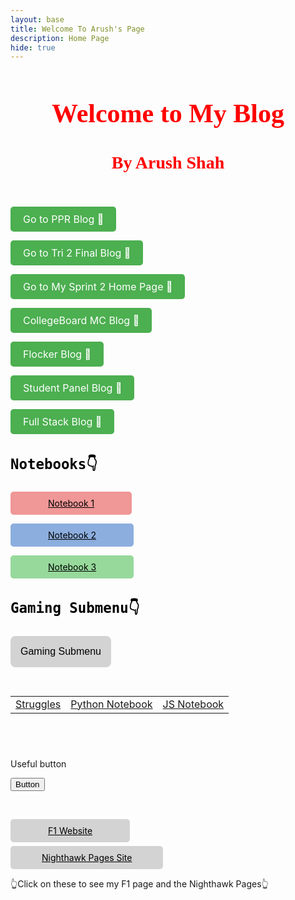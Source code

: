 ```yaml
---
layout: base
title: Welcome To Arush's Page
description: Home Page
hide: true
---
```




<center>
<h1 style="color:red; font-family:'Times New Roman', monospace; font-weight:bold; font-size: 3em;">Welcome to My Blog</h1>
</center>

<center>
<h3 style="color:red; font-family:'Times New Roman', monospace; font-weight:semi bold; font-size: 2em;">By Arush Shah</h3>

</center>

<div style="padding-top: 12px;">
<!-- for more space above button-->
</div>

<a href="PPR.html" style="display: inline-block; padding: 10px 20px; font-size: 16px; color: white; background-color: #4CAF50; text-align: center; text-decoration: none; border-radius: 5px;">Go to PPR Blog 🚀</a>

<a href="tri2final.html" style="display: inline-block; padding: 10px 20px; font-size: 16px; color: white; background-color: #4CAF50; text-align: center; text-decoration: none; border-radius: 5px;">Go to Tri 2 Final Blog 🚀</a>

<a href="sprint2home.html" style="display: inline-block; padding: 10px 20px; font-size: 16px; color: white; background-color: #4CAF50; text-align: center; text-decoration: none; border-radius: 5px;">Go to My Sprint 2 Home Page 🚀</a>

<a href="mcblog.html" style="display: inline-block; padding: 10px 20px; font-size: 16px; color: white; background-color: #4CAF50; text-align: center; text-decoration: none; border-radius: 5px;">CollegeBoard MC Blog 🚀</a>

<a href="flockerblog.html" style="display: inline-block; padding: 10px 20px; font-size: 16px; color: white; background-color: #4CAF50; text-align: center; text-decoration: none; border-radius: 5px;">Flocker Blog 🚀</a>

<a href="panelblog.html" style="display: inline-block; padding: 10px 20px; font-size: 16px; color: white; background-color: #4CAF50; text-align: center; text-decoration: none; border-radius: 5px;">Student Panel Blog 🚀</a>

<a href="fullstackblog.html" style="display: inline-block; padding: 10px 20px; font-size: 16px; color: white; background-color: #4CAF50; text-align: center; text-decoration: none; border-radius: 5px;">Full Stack Blog 🚀</a>

<h3 style="color:black; font-family:'Calibri', monospace; font-weight:bold; font-size: 1.6em;">Notebooks👇</h3>

<div>

<a href="notebook1" style="display: inline-block; padding: 10px 60px; background-color: #f09797; color: black; text-decoration: underline; border-radius: 5px;">Notebook 1</a>

<a href="notebook2" style="display: inline-block; padding: 10px 60px; background-color: #8caede; color: black; text-decoration: underline; border-radius: 5px;">Notebook 2</a>

<a href="notebook3" style="display: inline-block; padding: 10px 60px; background-color: #96d99b; color: black; text-decoration: underline; border-radius: 5px;">Notebook 3</a>

</div>

<h3 style="color:black; font-family:'Calibri', monospace; font-weight:bold; font-size: 1.6em;">Gaming Submenu👇</h3>
<style>
  .dropdown {
    position: relative;
    display: inline-block;
  }
  .dropdown-content {
    display: none;
    position: absolute;
    background-color: #F9F9F9;
    box-shadow: 0px 8px 16px 0px rgba(0,0,0,0.2);
    min-width: 160px;
    z-index: 1;
  }
  .dropdown-content a {
    color: black;
    padding: 12px 16px;
    text-decoration: none;
    display: block;
    border-radius: 5px;
    margin: 5px;
  }
  .dropdown-content a:hover {
    background-color: #ddd;
  }
  .dropdown:hover .dropdown-content {
    display: block;
  }
  .dropdown:hover .dropdown-button {
    background-color: #3E8E41;
  }
</style>

<div class="dropdown">
  <button class="dropdown-button" style="background-color: #D3D3D3; color: black; padding: 16px; font-size: 16px; border: none; cursor: pointer; border-radius: 8px;">
    Gaming Submenu
  </button>
  <div class="dropdown-content">
    <a href="cookie.html" style="background-color: #f09797; color: white;">Cookie Clicker</a>
    <a href="calculator.html" style="background-color: #8caede; color: white;">Calculator</a>
    <a href="snake.html" style="background-color: #96d99b; color: white;">Snake Game</a>
  </div>
</div>


<!-- notebook buttons -->
<div style="padding-top: 30px;">
<table>
    <tr>
        <td><a href="{{site.baseurl}}/struggle/">Struggles</a></td>
        <td><a href="{{site.baseurl}}/pythonnb/">Python Notebook</a></td>
        <td><a href="{{site.baseurl}}/jsnb/">JS Notebook</a></td>
 </tr>
</table>
</div>
<!-- button code -->




<div style="padding-top: 42px;">
<p>Useful button</p>
<button>Button</button>



<div style="padding-top: 45px;">
<a href="https://www.formula1.com/" style="display: inline-block; padding: 10px 60px; background-color: #D3D3D3; color: black; text-decoration: underline; border-radius: 5px;">F1 Website</a>
<!-- division and first a tag that goes to f1 page. a tag has padding to make it bigger and style(like color and text color, underline, etc) -->
</div>

<div style="padding-top: 6px;">
<a href="https://nighthawkcoders.github.io/portfolio_2025/" style="display: inline-block; padding: 10px 50px; background-color: #D3D3D3; color: black; text-decoration: underline; border-radius: 5px;">Nighthawk Pages Site</a>
<!-- division and second a tag that goes to about page. a tag has padding to make it bigger and style(like color and text color, underline, etc) -->
</div>

<p>👆Click on these to see my F1 page and the Nighthawk Pages👆</p>




<style>
  img {
    position: fixed;
    bottom: 0;
    left: 0;
    width: 120px;
    height: 120px;
    animation: walk 10s linear infinite;
  }
  @keyframes walk {
    from { transform: translateX(-100%); }
    to { transform: translateX(100vw); }
  }
</style>



<script src="https://utteranc.es/client.js"
        repo="arushah2007/arushStudent"
        issue-term="pathname"
        theme="github-dark"
        crossorigin="anonymous"
        async>
    </script> 

    